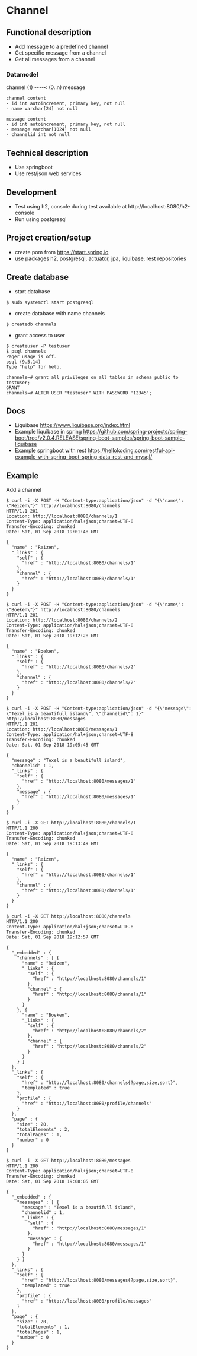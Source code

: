 # Channel


## Functional description
- Add message to a predefined channel
- Get specific message from a channel
- Get all messages from a channel

### Datamodel

channel (1) ----< (0..n) message

``` 
channel content
- id int autoincrement, primary key, not null
- name varchar[24] not null

message content
- id int autoincrement, primary key, not null
- message varchar[1024] not null
- channelid int not null
```   
   

## Technical description
- Use springboot
- Use rest/json web services

## Development
- Test using h2, console during test available at http://localhost:8080/h2-console 
- Run using postgresql

## Project creation/setup
- create pom from https://start.spring.io
- use packages h2, postgresql, actuator, jpa, liquibase, rest repositories

## Create database
- start database
```
$ sudo systemctl start postgresql 
```
- create database with name channels
``` 
$ createdb channels
```
- grant access to user
```
$ createuser -P testuser
$ psql channels
Pager usage is off.
psql (9.5.14)
Type "help" for help.

channels=# grant all privileges on all tables in schema public to testuser;
GRANT
channels=# ALTER USER "testuser" WITH PASSWORD '12345'; 
```

## Docs
- Liquibase https://www.liquibase.org/index.html
- Example liquibase in spring https://github.com/spring-projects/spring-boot/tree/v2.0.4.RELEASE/spring-boot-samples/spring-boot-sample-liquibase
- Example springboot with rest https://hellokoding.com/restful-api-example-with-spring-boot-spring-data-rest-and-mysql/

## Example
Add a channel
``` 
$ curl -i -X POST -H "Content-type:application/json" -d "{\"name\": \"Reizen\"}" http://localhost:8080/channels
HTTP/1.1 201 
Location: http://localhost:8080/channels/1
Content-Type: application/hal+json;charset=UTF-8
Transfer-Encoding: chunked
Date: Sat, 01 Sep 2018 19:01:48 GMT

{
  "name" : "Reizen",
  "_links" : {
    "self" : {
      "href" : "http://localhost:8080/channels/1"
    },
    "channel" : {
      "href" : "http://localhost:8080/channels/1"
    }
  }
}

$ curl -i -X POST -H "Content-type:application/json" -d "{\"name\": \"Boeken\"}" http://localhost:8080/channels
HTTP/1.1 201 
Location: http://localhost:8080/channels/2
Content-Type: application/hal+json;charset=UTF-8
Transfer-Encoding: chunked
Date: Sat, 01 Sep 2018 19:12:28 GMT

{
  "name" : "Boeken",
  "_links" : {
    "self" : {
      "href" : "http://localhost:8080/channels/2"
    },
    "channel" : {
      "href" : "http://localhost:8080/channels/2"
    }
  }
}

$ curl -i -X POST -H "Content-type:application/json" -d "{\"message\": \"Texel is a beautifull island\", \"channelid\": 1}" http://localhost:8080/messages
HTTP/1.1 201 
Location: http://localhost:8080/messages/1
Content-Type: application/hal+json;charset=UTF-8
Transfer-Encoding: chunked
Date: Sat, 01 Sep 2018 19:05:45 GMT

{
  "message" : "Texel is a beautifull island",
  "channelid" : 1,
  "_links" : {
    "self" : {
      "href" : "http://localhost:8080/messages/1"
    },
    "message" : {
      "href" : "http://localhost:8080/messages/1"
    }
  }
}

$ curl -i -X GET http://localhost:8080/channels/1
HTTP/1.1 200 
Content-Type: application/hal+json;charset=UTF-8
Transfer-Encoding: chunked
Date: Sat, 01 Sep 2018 19:13:49 GMT

{
  "name" : "Reizen",
  "_links" : {
    "self" : {
      "href" : "http://localhost:8080/channels/1"
    },
    "channel" : {
      "href" : "http://localhost:8080/channels/1"
    }
  }
}

$ curl -i -X GET http://localhost:8080/channels
HTTP/1.1 200 
Content-Type: application/hal+json;charset=UTF-8
Transfer-Encoding: chunked
Date: Sat, 01 Sep 2018 19:12:57 GMT

{
  "_embedded" : {
    "channels" : [ {
      "name" : "Reizen",
      "_links" : {
        "self" : {
          "href" : "http://localhost:8080/channels/1"
        },
        "channel" : {
          "href" : "http://localhost:8080/channels/1"
        }
      }
    }, {
      "name" : "Boeken",
      "_links" : {
        "self" : {
          "href" : "http://localhost:8080/channels/2"
        },
        "channel" : {
          "href" : "http://localhost:8080/channels/2"
        }
      }
    } ]
  },
  "_links" : {
    "self" : {
      "href" : "http://localhost:8080/channels{?page,size,sort}",
      "templated" : true
    },
    "profile" : {
      "href" : "http://localhost:8080/profile/channels"
    }
  },
  "page" : {
    "size" : 20,
    "totalElements" : 2,
    "totalPages" : 1,
    "number" : 0
  }
}

$ curl -i -X GET http://localhost:8080/messages
HTTP/1.1 200 
Content-Type: application/hal+json;charset=UTF-8
Transfer-Encoding: chunked
Date: Sat, 01 Sep 2018 19:08:05 GMT

{
  "_embedded" : {
    "messages" : [ {
      "message" : "Texel is a beautifull island",
      "channelid" : 1,
      "_links" : {
        "self" : {
          "href" : "http://localhost:8080/messages/1"
        },
        "message" : {
          "href" : "http://localhost:8080/messages/1"
        }
      }
    } ]
  },
  "_links" : {
    "self" : {
      "href" : "http://localhost:8080/messages{?page,size,sort}",
      "templated" : true
    },
    "profile" : {
      "href" : "http://localhost:8080/profile/messages"
    }
  },
  "page" : {
    "size" : 20,
    "totalElements" : 1,
    "totalPages" : 1,
    "number" : 0
  }
}
```